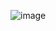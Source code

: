 ![image](https://github.com/GautamAggarwal-05/cotton_weave/assets/143955565/258fd2ab-5642-4546-805e-b811b89badcc)
